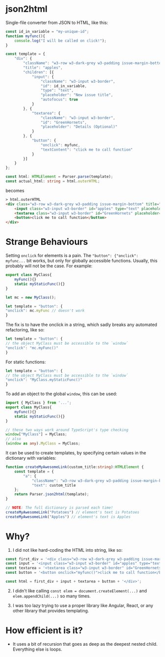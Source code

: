 # json2html

Single-file converter from JSON to HTML, like this:

```typescript
const id_in_variable = "my-unique-id";
function myfunc(){
    console.log("I will be called on click!");
}

const template = {
    "div": {
        "className": "w3-row w3-dark-grey w3-padding issue-margin-bottom",
        "title": "apples",
        "children": [{
            "input": {
                "className": "w3-input w3-border",
                "id": id_in_variable,
                "type": "text",
                "placeholder": "New issue title",
                "autofocus": true
            }
        }, {
            "textarea": {
                "className": "w3-input w3-border",
                "id": "GreenHornets",
                "placeholder": "Details (Optional)"
            }
        }, {
            "button": {
                "onclick": myfunc,
                "textContent": "click me to call function"
            }
        }]
    }
};

const html: HTMLElement = Parser.parse(template);
const actual_html: string = html.outerHTML;
```

becomes

```HTML
> html.outerHTML
<div class="w3-row w3-dark-grey w3-padding issue-margin-bottom" title="apples">
    <input class="w3-input w3-border" id="apples" type="text" placeholder="New issue title" autofocus="">
    <textarea class="w3-input w3-border" id="GreenHornets" placeholder="Details (Optional)"></textarea>
    <button>click me to call function</button>
</div>
```

# Strange Behaviours
Setting `onclick` for elements is a pain. The `"button": {"onclick": myfunc...` bit works, but only for globally accessible functions. Usually, this probably will not be the case. For example:
```ts
export class MyClass{
    myFunc(){}
    static myStaticFunc(){}
}

let mc = new MyClass();

let template = "button": {
"onclick": mc.myFunc // doesn't work
}
```

The fix is to have the onclick in a string, which sadly breaks any automated refactoring, like so:

```ts
let template = "button": {
// the object MyClass must be accessible to the `window`
"onclick": "mc.myFunc()"
}
```

For static functions:
```ts
let template = "button": {
// the object MyClass must be accessible to the `window`
"onclick": "MyClass.myStaticFunc()"
}
```

To add an object to the global `window`, this can be used:
```ts
import { MyClass } from '...';
export class MyClass{
    myFunc(){}
    static myStaticFunc(){}
}

// these two ways work around TypeScript's type checking
window["MyClass"] = MyClass;
// also
(window as any).MyClass = MyClass;
```

It can be used to create templates, by specifying certain values in the dictionary with variables:
```ts
function createMyAwesomeLink(custom_title:string):HTMLElement {
    const template = {
        "a": {
            "className": "w3-row w3-dark-grey w3-padding issue-margin-bottom",
            "text": custom_title
    };
    return Parser.json2html(template);
}

// NOTE: The full dictionary is parsed each time!
createMyAwesomeLink("Potatoes") // element's text is Potatoes
createMyAwesomeLink("Apples") // element's text is Apples
```
# Why?
1. I did not like hard-coding the HTML into string, like so:
```ts
const first_div = '<div class="w3-row w3-dark-grey w3-padding issue-margin-bottom" title="apples">';
const input = '<input class="w3-input w3-border" id="apples" type="text" placeholder="New issue title" autofocus="">';
const textarea = '<textarea class="w3-input w3-border" id="GreenHornets" placeholder="Details (Optional)"></textarea>';
const button = '<button onclick="myfunc()">click me to call function</button>';

const html = first_div + input + textarea + button + '</div>';
```

2. I didn't like calling `const elem = document.createElement(...)` and `elem.appendChild(...)` so many times.

3. I was too lazy trying to use a proper library like Angular, React, or any other library that provides templating.

# How efficient is it?
- It uses a bit of recursion that goes as deep as the deepest nested child. Everything else is loops.